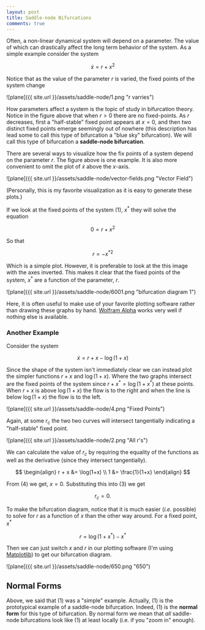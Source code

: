 ```yaml
---
layout: post
title: Saddle-node Bifurcations
comments: true
---
```


Often, a non-linear dynamical system will depend on a parameter. The value of which can drastically affect the long term behavior of the system. As a simple example consider the system

$$
\begin{equation}
\dot{x} = r + x^2
\end{equation}
$$

Notice that as the value of the parameter $r$ is varied, the fixed points of the system change

![plane]({{ site.url }}/assets/saddle-node/1.png "r varries")

How parameters affect a system is the topic of study in bifurcation theory. Notice in the figure above that when $r \gt 0$ there are no fixed-points. As $r$ decreases, first a "half-stable" fixed point appears at $x=0$, and then two distinct fixed points emerge seemingly out of nowhere (this description has lead some to call this type of bifurcation a "blue sky" bifurcation).  We will call this type of bifurcation a **saddle-node bifurcation**. 

There are several ways to visualize how the fix points of a system depend on the parameter $r$. The figure above is one example. It is also more convenient to omit the plot of $\dot{x}$ above the $x$-axis.

![plane]({{ site.url }}/assets/saddle-node/vector-fields.png "Vector Field")

(Personally, this is my favorite visualization as it is easy to generate these plots.) 

If we look at the fixed points of the system (1), $x^*$ they will solve the equation

$$
0 = r + x^2
$$

So that 

$$
r = -{x^*}^2
$$

Which is a simple plot. However, it is preferable to look at the this image with the axes inverted. This makes it clear that the fixed points of the system, $x^*$ are a function of the parameter, $r$.

![plane]({{ site.url }}/assets/saddle-node/6001.png "bifurcation diagram 1")

Here, it is often useful to make use of your favorite plotting software rather than drawing these graphs by hand. [Wolfram Alpha](http://www.wolframalpha.com/) works very well if nothing else is available.

### Another Example ###

Consider the system

$$
\begin{equation}
\dot{x} = r + x - \log(1+x)
\end{equation}
$$

Since the shape of the system isn't immediately clear we can instead plot the simpler functions $r + x$ and $\log(1+x)$. Where the two graphs intersect are the fixed points of the system since $r + x^* = \log(1+x^*)$ at these points. When $r+x$ is above $\log(1+x)$ the flow is to the right and when the line is below $\log(1+x)$ the flow is to the left. 

![plane]({{ site.url }}/assets/saddle-node/4.png "Fixed Points")

Again, at some $r_c$ the two two curves will intersect tangentially indicating a "half-stable" fixed point.

![plane]({{ site.url }}/assets/saddle-node/2.png "All r's")

We can calculate the value of $r_c$ by requiring the equality of the functions as well as the derivative (since they intersect tangentially).

$$
\begin{align}
r + x &=  \log(1+x) \\
1 &= \frac{1}{1+x}
\end{align}
$$

From (4) we get, $x=0$. Substituting this into (3) we get 

$$
r_c = 0.
$$

To make the bifurcation diagram, notice that it is much easier (*i.e.* possible) to solve for $r$ as a function of $x$ than the other way around. For a fixed point, $x^*$ 

$$
r = \log(1+x^*) - x^*
$$

Then we can just switch $x$ and $r$ in our plotting software (I'm using [Matplotlib](http://matplotlib.org/)) to get our bifurcation diagram.

![plane]({{ site.url }}/assets/saddle-node/650.png "650")

## Normal Forms ##

Above, we said that (1) was a "simple" example. Actually, (1) is the prototypical example of a saddle-node bifurcation. Indeed, (1) is the **normal form** for this type of bifurcation. By normal form we mean that *all* saddle-node bifurcations look like (1) at least locally (i.e. if you "zoom in" enough).